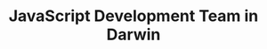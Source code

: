 ---
title: JavaScript Development Team in Darwin
permalink: /landings/locations/darwin/developer/javascript
technology: JavaScript
location: Darwin
---